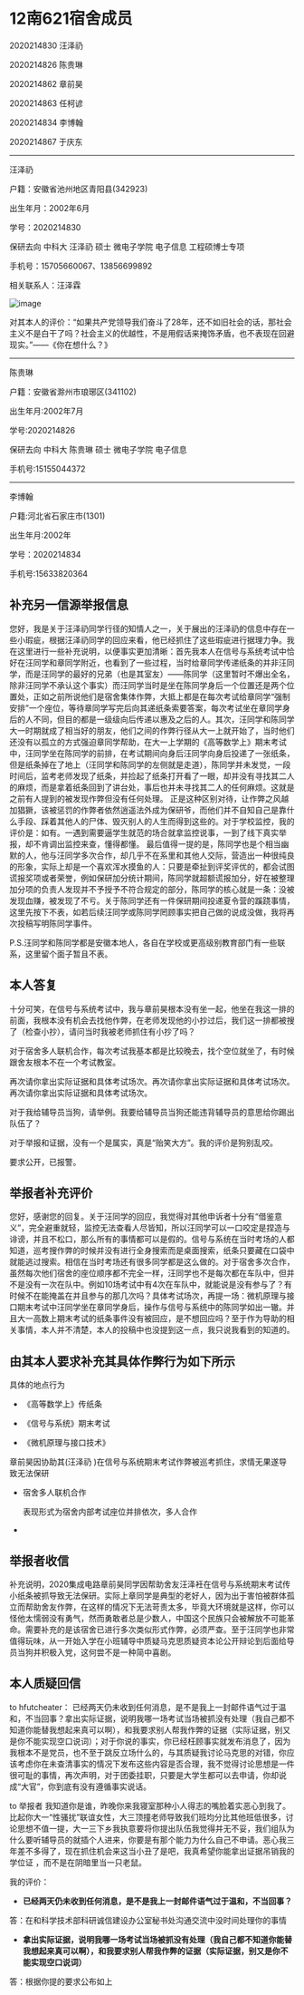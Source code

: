 
# 12南621宿舍成员
2020214830	汪泽礽

2020214826	陈贵琳

2020214862	章前昊

2020214863	任柯谚

2020214834	李博翰

2020214867	于庆东

---

汪泽礽 

户籍：安徽省池州地区青阳县(342923)

出生年月：2002年6月

学号：2020214830

保研去向  中科大 汪泽礽 硕士 微电子学院 电子信息 工程硕博士专项

手机号：15705660067、13856699892

相关联系人：汪泽霖

![image](https://github.com/HFUT-CHEATER/HFUTCheaterCollection/assets/161664982/7751523c-c0f2-4dbb-bad3-ec638efa2c67)

对其本人的评价：“如果共产党领导我们奋斗了28年，还不如旧社会的话，那社会主义不是白干了吗？社会主义的优越性，不是用假话来掩饰矛盾，也不表现在回避现实。”——《你在想什么？》

---

陈贵琳

户籍：安徽省滁州市琅琊区(341102)

出生年月:2002年7月

学号:2020214826

保研去向 中科大 陈贵琳 硕士 微电子学院 电子信息

手机号:15155044372

---

李博翰

户籍:河北省石家庄市(1301)

出生年月:2002年

学号：2020214834

手机号:15633820364


## 补充另一信源举报信息

  您好，我是关于汪泽礽同学行径的知情人之一，关于展出的汪泽礽的信息中存在一些小瑕疵，根据汪泽礽同学的回应来看，他已经抓住了这些瑕疵进行据理力争。我在这里进行一些补充说明，以便事实更加清晰：首先我本人在信号与系统考试中恰好在汪同学和章同学附近，也看到了一些过程，当时给章同学传递纸条的并非汪同学，而是汪同学的最好的兄弟（也是其室友）——陈同学（这里暂时不爆出全名，除非汪同学不承认这个事实）而汪同学当时是坐在陈同学身后一个位置还是两个位置处，正如之前所说他们是宿舍集体作弊，大抵上都是在每次考试给章同学“强制安排”一个座位，等待章同学写完后向其递纸条索要答案，每次考试坐在章同学身后的人不同，但目的都是一级级向后传递以惠及之后的人。其次，汪同学和陈同学大一时期就成了相当好的朋友，他们之间的作弊行径从大一上就开始了，当时他们还没有以孤立的方式强迫章同学帮助，在大一上学期的《高等数学上》期末考试中，汪同学坐在陈同学的前排，在考试期间向身后汪同学向身后投递了一张纸条，但是纸条掉在了地上（汪同学和陈同学的左侧就是走道），陈同学并未发觉，一段时间后，监考老师发现了纸条，并捡起了纸条打开看了一眼，却并没有寻找其二人的麻烦，而是拿着纸条回到了讲台处，事后也并未寻找其二人的任何麻烦。这就是之前有人提到的被发现作弊但没有任何处理。
  正是这种区别对待，让作弊之风越加猖獗，该被惩罚的作弊者依然逍遥法外成为保研爷，而他们并不自知自己是靠什么手段、踩着其他人的尸体、毁灭别人的人生而得到这些的。对于学校监控，我的评价是：如有。一遇到需要逼学生就范的场合就拿监控说事，一到了线下真实举报，却不肯调出监控来查，懂得都懂。
  最后值得一提的是，陈同学也是个相当幽默的人，他与汪同学多次合作，却几乎不在系里和其他人交际，营造出一种很纯良的形象，实际上却是一个喜欢浑水摸鱼的人：只要是牵扯到评奖评优的，都会试图谎报奖项或者荣誉，例如保研加分统计期间，陈同学就超额谎报加分，好在被整理加分项的负责人发现并不予授予不符合规定的部分，陈同学的核心就是一条：没被发现血赚，被发现了不亏。关于陈同学还有一件保研期间投递夏令营的蹊跷事情，这里先按下不表，如若后续汪同学或陈同学罔顾事实把自己做的说成没做，我将再次投稿写明陈同学事件。

P.S.汪同学和陈同学都是安徽本地人，各自在学校或更高级别教育部门有一些联系，这里留个面子暂且不表。

## 本人答复

十分可笑，在信号与系统考试中，我与章前昊根本没有坐一起，他坐在我这一排的前面，我根本没有机会去找他作弊，在老师发现他的小抄过后，我们这一排都被搜了（检查小抄），请问当时我被老师抓住有小抄了吗？

对于宿舍多人联机合作，每次考试我基本都是比较晚去，找个空位就坐了，有时候跟舍友根本不在一个考试教室。

再次请你拿出实际证据和具体考试场次。再次请你拿出实际证据和具体考试场次。再次请你拿出实际证据和具体考试场次。

对于我给辅导员当狗，请举例。我要给辅导员当狗还能违背辅导员的意思给你踢出队伍了？

对于举报和证据，没有一个是属实，真是“贻笑大方”。我的评价是狗别乱咬。

要求公开，已报警。

## 举报者补充评价

  您好，感谢您的回复。关于汪同学的回应，我觉得对其他申诉者十分有“借鉴意义”，完全避重就轻，监控无法查看人尽皆知，所以汪同学可以一口咬定是捏造与诽谤，并且不松口，那么所有的事情都可以是假的。信号与系统在当时考场的人都知道，巡考搜作弊的时候并没有进行全身搜索而是桌面搜索，纸条只要藏在口袋中就能逃过搜索。相信在当时考场还有很多同学都是这么做的。对于宿舍多次合作，虽然每次他们宿舍的座位顺序都不完全一样，汪同学也不是每次都在车队中，但并不是没有一次在队中。例如10场考试中有4次在车队中，就能说是没有参与了？有时候不在能掩盖在并且参与的那几次吗？具体考试场次，再提一场：微机原理与接口期末考试中汪同学坐在章同学身后，操作与信号与系统中的陈同学如出一辙。并且大一高数上期末考试的纸条事件没有被回应，是不想回应吗？至于作为导助的相关事情，本人并不清楚，本人的投稿中也没提到这一点，我只说我看到的知道的。

## 由其本人要求补充其具体作弊行为如下所示

具体的地点行为

- 《高等数学上》传纸条

 - 《信号与系统》期末考试
 
 - 《微机原理与接口技术》



章前昊因协助其(汪泽礽 )在信号与系统期末考试作弊被巡考抓住，求情无果遂导致无法保研

- 宿舍多人联机合作

  表现形式为宿舍内部考试座位并排依次，多人合作

-
## 举报者收信 
  
  补充说明，2020集成电路章前昊同学因帮助舍友汪泽衽在信号与系统期末考试传小纸条被抓导致无法保研。实际上章同学是典型的老好人，因为出于害怕被群体孤立而帮助舍友作弊，在这样的情况下无法苛责太多，毕竟大环境就是这样，你可以怪他太懦弱没有勇气，然而勇敢者总是少数人，中国这个民族只会被解放不可能革命。需要补充的是该宿舍已进行多次类似形式作弊，必须严查。至于汪同学也非常值得玩味，从一开始入学在小班辅导中质疑马克思质疑资本论公开辩论到后面给导员当狗并积极入党，这何尝不是一种简中喜剧。

## 本人质疑回信

  to hfutcheater：
已经两天仍未收到任何消息，是不是我上一封邮件语气过于温和，不当回事？拿出实际证据，说明我哪一场考试当场被抓没有处理（我自己都不知道你能替我想起来真可以啊），和我要求别人帮我作弊的证据（实际证据，别又是你不能实现空口说词）；对于你说的事实，你已经枉顾事实就发布消息了，因为我根本不是党员，也不至于跳反立场什么的，与其质疑我讨论马克思的对错，你应该考虑你在未查清事实的情况下发布这些内容是否合理，我不觉得讨论思想是一件很可耻的事情，再次声明，对于团委挂职，只要是大学生都可以去申请，你却说成“大官”，你到底有没有遵循事实说话。

to 举报者
我知道你是谁，昨晚你来我寝室那种小人得志的嘴脸着实恶心到我了。比起你大一“性骚扰”联谊女性，大三顶撞老师导致我们班均分比其他班低很多，讨论思想不值一提，大一三下乡我执意要将你提出队伍我觉得并无不妥，我们组队为什么要听辅导员的就插个人进来，你要是有那个能力为什么自己不申请。恶心我三年差不多得了，现在抓住机会来这当小丑了是吧，我真希望你能拿出证据吊销我的学位证 ，而不是在阴暗里当一只老鼠。

我的评价：

- **已经两天仍未收到任何消息，是不是我上一封邮件语气过于温和，不当回事？**

答：在和科学技术部科研诚信建设办公室秘书处沟通交流中没时间处理你的事情

- **拿出实际证据，说明我哪一场考试当场被抓没有处理（我自己都不知道你能替我想起来真可以啊），和我要求别人帮我作弊的证据（实际证据，别又是你不能实现空口说词）**

答：根据你提的要求公布如上




